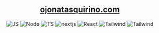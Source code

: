 
<h2 align='center'> <a href='https//ojonatasquirino.com'> ojonatasquirino.com </a> </h2>
<div align='center'>
 
<picture>
  <source srcset="https://img.shields.io/badge/javascript-FFF?style=for-the-badge&logo=javascript&logoColor=F7DF1E" media="(prefers-color-scheme: light)">
  <img src="https://img.shields.io/badge/javascript-0D1117?style=for-the-badge&logo=javascript&logoColor=F7DF1E" alt="JS">
</picture>
<picture>
  <source srcset="https://img.shields.io/badge/nodejs-FFF?style=for-the-badge&logo=node.js&logoColor=green" media="(prefers-color-scheme: light)">
  <img src="https://img.shields.io/badge/nodejs-0D1117?style=for-the-badge&logo=node.js&logoColor=green" alt="Node">
</picture>
<picture>
  <source srcset="https://img.shields.io/badge/typescript-FFF?style=for-the-badge&logo=typescript&logoColor=blue" media="(prefers-color-scheme: light)">
  <img src="https://img.shields.io/badge/typescript-0D1117?style=for-the-badge&logo=typescript&logoColor=blue" alt="TS">
</picture>
    <picture>
  <source srcset="https://img.shields.io/badge/next-FFF?style=for-the-badge&logo=next.js&logoColor=black" media="(prefers-color-scheme: light)">
  <img src="https://img.shields.io/badge/nextjs-0D1117?style=for-the-badge&logo=next.js&logoColor=fff" alt="nextjs">
</picture>
<picture>
  <source srcset="https://img.shields.io/badge/react-FFF?style=for-the-badge&logo=react&logoColor=38B2AC" media="(prefers-color-scheme: light)">
  <img src="https://img.shields.io/badge/react-0D1117?style=for-the-badge&logo=react&logoColor=38B2AC" alt="React">
</picture>
<picture>
  <source srcset="https://img.shields.io/badge/tailwindcss-FFF?style=for-the-badge&logo=tailwind-css&logoColor=blue" media="(prefers-color-scheme: light)">
  <img src="https://img.shields.io/badge/tailwindcss-0D1117?style=for-the-badge&logo=tailwind-css&logoColor=blue" alt="Tailwind">
</picture>

  <picture>
  <source srcset="https://img.shields.io/badge/n8n-FFF?style=for-the-badge&logo=n8n&logoColor=red" media="(prefers-color-scheme: light)">
  <img src="https://img.shields.io/badge/n8n-0D1117?style=for-the-badge&logo=n8n&logoColor=red" alt="Tailwind">
</picture>

</div>
